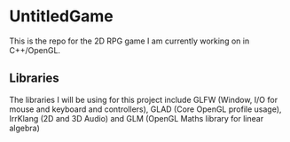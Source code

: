 # UntitledGame
This is the repo for the 2D RPG game I am currently working on in C++/OpenGL.

## Libraries
The libraries I will be using for this project include GLFW (Window, I/O for mouse and keyboard and controllers), GLAD (Core OpenGL profile usage), IrrKlang (2D and 3D Audio) and GLM (OpenGL Maths library for linear algebra)
